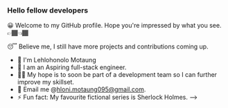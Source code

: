 ### Hello fellow developers 

😀 Welcome to my GitHub profile. Hope you're impressed by what you see.👉🏾👈🏾

😴 Believe me, I still have more projects and contributions coming up.

- 🔭 I'm Lehlohonolo Motaung
- 🌱 I am an Aspiring full-stack engineer.
- 👨‍💻 My hope is to soon be part of a development team so I can further improve my skillset.
- 📧 Email me @hloni.motaung095@gmail.com.
- ⚡ Fun fact: My favourite fictional series is Sherlock Holmes.
-->
